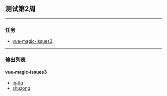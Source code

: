 ## 测试第2周
----
### 任务
- [vue-magic-issues3](https://github.com/cuixiaorui/vue-magic/issues/3)

---
### 输出列表

#### vue-magic-issues3
- [jp-liu](https://github.com/jp-liu/study-every-day/blob/main/src/vue/vue-issues/%234701/index.md)
- [shuzong](https://github.com/cuixiaorui/vue-magic/issues/3#issuecomment-992242610)